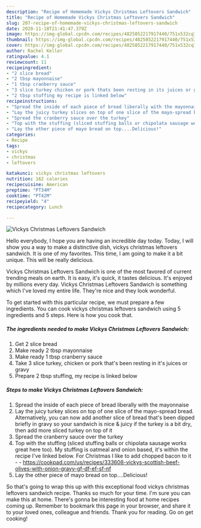 ```yaml
---
description: "Recipe of Homemade Vickys Christmas Leftovers Sandwich"
title: "Recipe of Homemade Vickys Christmas Leftovers Sandwich"
slug: 207-recipe-of-homemade-vickys-christmas-leftovers-sandwich
date: 2020-11-18T21:41:47.379Z
image: https://img-global.cpcdn.com/recipes/4825852217917440/751x532cq70/vickys-christmas-leftovers-sandwich-recipe-main-photo.jpg
thumbnail: https://img-global.cpcdn.com/recipes/4825852217917440/751x532cq70/vickys-christmas-leftovers-sandwich-recipe-main-photo.jpg
cover: https://img-global.cpcdn.com/recipes/4825852217917440/751x532cq70/vickys-christmas-leftovers-sandwich-recipe-main-photo.jpg
author: Rachel Keller
ratingvalue: 4.1
reviewcount: 11
recipeingredient:
- "2 slice bread"
- "2 tbsp mayonnaise"
- "1 tbsp cranberry sauce"
- "3 slice turkey chicken or pork thats been resting in its juices or gravy"
- "2 tbsp stuffing my recipe is linked below"
recipeinstructions:
- "Spread the inside of each piece of bread liberally with the mayonnaise"
- "Lay the juicy turkey slices on top of one slice of the mayo-spread bread. Alternatively, you can now add another slice of bread that&#39;s been dipped briefly in gravy so your sandwich is nice &amp; juicy if the turkey is a bit dry, then add more sliced turkey on top of it"
- "Spread the cranberry sauce over the turkey"
- "Top with the stuffing (sliced stuffing balls or chipolata sausage works great here too). My stuffing is oatmeal and onion based, it&#39;s within the recipe I&#39;ve linked below. For Christmas I like to add chopped bacon to it  https://cookpad.com/us/recipes/333608-vickys-scottish-beef-olives-with-onion-gravy-gf-df-ef-sf-nf"
- "Lay the other piece of mayo bread on top....Delicious!"
categories:
- Recipe
tags:
- vickys
- christmas
- leftovers

katakunci: vickys christmas leftovers 
nutrition: 162 calories
recipecuisine: American
preptime: "PT34M"
cooktime: "PT42M"
recipeyield: "4"
recipecategory: Lunch

---
```



![Vickys Christmas Leftovers Sandwich](https://img-global.cpcdn.com/recipes/4825852217917440/751x532cq70/vickys-christmas-leftovers-sandwich-recipe-main-photo.jpg)

Hello everybody, I hope you are having an incredible day today. Today, I will show you a way to make a distinctive dish, vickys christmas leftovers sandwich. It is one of my favorites. This time, I am going to make it a bit unique. This will be really delicious.

Vickys Christmas Leftovers Sandwich is one of the most favored of current trending meals on earth. It is easy, it's quick, it tastes delicious. It's enjoyed by millions every day. Vickys Christmas Leftovers Sandwich is something which I've loved my entire life. They're nice and they look wonderful.




To get started with this particular recipe, we must prepare a few ingredients. You can cook vickys christmas leftovers sandwich using 5 ingredients and 5 steps. Here is how you cook that.

<!--inarticleads1-->

##### The ingredients needed to make Vickys Christmas Leftovers Sandwich:

1. Get 2 slice bread
1. Make ready 2 tbsp mayonnaise
1. Make ready 1 tbsp cranberry sauce
1. Take 3 slice turkey, chicken or pork that&#39;s been resting in it&#39;s juices or gravy
1. Prepare 2 tbsp stuffing, my recipe is linked below




<!--inarticleads2-->

##### Steps to make Vickys Christmas Leftovers Sandwich:

1. Spread the inside of each piece of bread liberally with the mayonnaise
1. Lay the juicy turkey slices on top of one slice of the mayo-spread bread. Alternatively, you can now add another slice of bread that&#39;s been dipped briefly in gravy so your sandwich is nice &amp; juicy if the turkey is a bit dry, then add more sliced turkey on top of it
1. Spread the cranberry sauce over the turkey
1. Top with the stuffing (sliced stuffing balls or chipolata sausage works great here too). My stuffing is oatmeal and onion based, it&#39;s within the recipe I&#39;ve linked below. For Christmas I like to add chopped bacon to it -  - https://cookpad.com/us/recipes/333608-vickys-scottish-beef-olives-with-onion-gravy-gf-df-ef-sf-nf
1. Lay the other piece of mayo bread on top....Delicious!




So that's going to wrap this up with this exceptional food vickys christmas leftovers sandwich recipe. Thanks so much for your time. I'm sure you can make this at home. There's gonna be interesting food at home recipes coming up. Remember to bookmark this page in your browser, and share it to your loved ones, colleague and friends. Thank you for reading. Go on get cooking!
